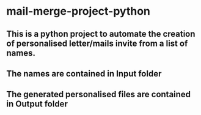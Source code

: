 # mail-merge-project-python
## This is a python project to automate the creation of personalised letter/mails invite from a list of names.
## The names are contained in Input folder
## The generated personalised files are contained in Output folder
